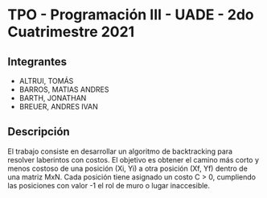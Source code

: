 # TPO - Programación III - UADE - 2do Cuatrimestre 2021

## Integrantes
- ALTRUI, TOMÁS
- BARROS, MATIAS ANDRES
- BARTH, JONATHAN
- BREUER, ANDRES IVAN

## Descripción

El trabajo consiste en desarrollar un algoritmo de backtracking para resolver laberintos con costos.
El objetivo es obtener el camino más corto y menos costoso de una posición (Xi, Yi) a otra posición (Xf, Yf) dentro de una matriz MxN. Cada posición tiene asignado un costo C > 0, cumpliendo las posiciones con valor -1 el rol de muro o lugar inaccesible.
